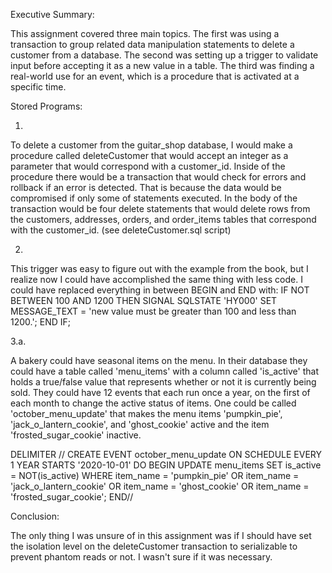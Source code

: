 Executive Summary:

This assignment covered three main topics. The first was using a transaction to group related data manipulation statements to delete a customer from a database. The second was setting up a trigger to validate input before accepting it as a new value in a table. The third was finding a real-world use for an event, which is a procedure that is activated at a specific time.

Stored Programs:

1.

To delete a customer from the guitar_shop database, I would make a procedure called deleteCustomer that would accept an integer as a parameter that would correspond with a customer_id. Inside of the procedure there would be a transaction that would check for errors and rollback if an error is detected. That is because the data would be compromised if only some of statements executed. In the body of the transaction would be four delete statements that would delete rows from the customers, addresses, orders, and order_items tables that correspond with the customer_id. (see deleteCustomer.sql script)

2.

This trigger was easy to figure out with the example from the book, but I realize now I could have accomplished the same thing with less code. I could have replaced everything in between BEGIN and END with: 
IF NOT BETWEEN 100 AND 1200 THEN 
  SIGNAL SQLSTATE 'HY000'
  SET MESSAGE_TEXT = 'new value must be greater than 100 and less than 1200.';
END IF;

3.a.

A bakery could have seasonal items on the menu. In their database they could have a table called 'menu_items' with a column called 'is_active' that holds a true/false value that represents whether or not it is currently being sold. They could have 12 events that each run once a year, on the first of each month to change the active status of items. One could be called 'october_menu_update' that makes the menu items 'pumpkin_pie', 'jack_o_lantern_cookie', and 'ghost_cookie' active and the item 'frosted_sugar_cookie' inactive.

DELIMITER //
CREATE EVENT october_menu_update
ON SCHEDULE EVERY 1 YEAR
STARTS '2020-10-01'
DO BEGIN
  UPDATE menu_items
  SET is_active = NOT(is_active)
  WHERE item_name = 'pumpkin_pie' OR item_name = 'jack_o_lantern_cookie' OR item_name = 'ghost_cookie' OR item_name = 'frosted_sugar_cookie';
END// 
 

Conclusion:

The only thing I was unsure of in this assignment was if I should have set the isolation level on the deleteCustomer transaction to serializable to prevent phantom reads or not. I wasn't sure if it was necessary. 
